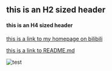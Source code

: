 ## this is an H2 sized header
#### this is an H4 sized header

[this is a link to my homepage on bilibili](https://space.bilibili.com/87380513 "temperature48's space")

[this is a link to README.md](./README.md)

![test](https://i.pximg.net/img-original/img/2022/05/16/00/00/03/98376241_p0.png)
